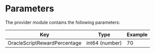 <!--
order: 8
-->

# Parameters

The provider module contains the following parameters:

| Key                          | Type           | Example |
| ---------------------------- | -------------- | ------- |
| OracleScriptRewardPercentage | int64 (number) | 70      |
